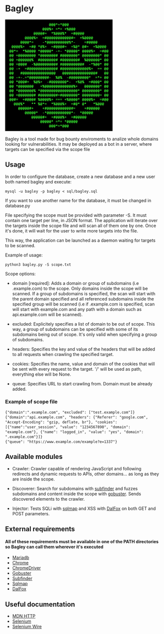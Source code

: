 # Bagley

<img src="/git%20resources/logo.png" width="350">

Bagley is a tool made for bug bounty enviroments to analize whole domains looking for vulnerabilities. It may be deployed as a bot in a server, where targets can be specified via the scope file

## Usage

In order to configure the database, create a new database and a new user both named bagley and execute:

    mysql -u bagley -p bagley < sql/bagley.sql
    
If you want to use another name for the database, it must be changed in database.py

File specifying the scope must be provided with parameter -S. It must contain one target per line, in JSON format. The application will iterate over the targets inside the scope file and will scan all of them one by one. Once it's done, it will wait for the user to write more targets into the file.

This way, the application can be launched as a daemon waiting for targets to be scanned.

Example of usage:

    python3 bagley.py -S scope.txt

Scope options:

*   domain \[required\]: Adds a domain or group of subdomains (i.e .example.com) to the scope. Only domains inside the scope will be scanned. If a group of subdomains is specified, the scan will start with the parent domain specified and all referenced subdomains inside the specified group will be scanned (i.e if .example.com is specified, scan will start with example.com and any path with a domain such as api.example.com will be scanned).

*   excluded: Explicitely specifies a list of domain to be out of scope. This way, a group of subdomains can be specified with some of its subdomains being out of scope. It's only valid when specifying a group of subdomains.

*   headers: Specifies the key and value of the headers that will be added to all requests when crawling the specified target.

*   cookies: Specifies the name, value and domain of the cookies that will be sent with every request to the target. '/' will be used as path, everything else will be None.

*   queue: Specifies URL to start crawling from. Domain must be already added.

### Example of scope file
    {"domain":".example.com", "excluded": ["test.example.com"]}
    {"domain":"api.example.com", "headers": {"Referer": "google.com", "Accept-Encoding": "gzip, deflate, br"}, "cookies": [{"name":"user_session", "value": "1234567890", "domain": "example.com"}, {"name": "logged_in", "value": "yes", "domain": ".example.com"}]}
    {"queue": "https://www.example.com/example?e=1337"}

## Available modules
*   Crawler: Crawler capable of rendering JavaScript and following redirects and dynamic requests to APIs, other domains... as long as they are inside the scope.

*   Discoverer: Search for subdomains with [subfinder](https://github.com/projectdiscovery/subfinder) and fuzzes subdomains and content inside the scope with [gobuster](https://github.com/OJ/gobuster). Sends discovered elements to the crawler.

*   Injector: Tests SQLi with [sqlmap](https://github.com/sqlmapproject/sqlmap) and XSS with [DalFox](https://github.com/hahwul/dalfox) on both GET and POST parameters.

## External requirements
#### All of these requirements must be available in one of the PATH directories so Bagley can call them wherever it's executed
*   [Mariadb](https://mariadb.com/)
*   [Chrome](https://www.google.com/chrome/)
*   [ChromeDriver](https://chromedriver.chromium.org/downloads)
*   [Gobuster](https://github.com/OJ/gobuster)
*   [Subfinder](https://github.com/projectdiscovery/subfinder)
*   [Sqlmap](https://github.com/sqlmapproject/sqlmap)
*   [DalFox](https://github.com/hahwul/dalfox)

## Useful documentation
*   [MDN HTTP](https://developer.mozilla.org/en-US/docs/Web/HTTP)
*   [Selenium](https://selenium-python.readthedocs.io/)
*   [Selenium Wire](https://github.com/wkeeling/selenium-wire)
